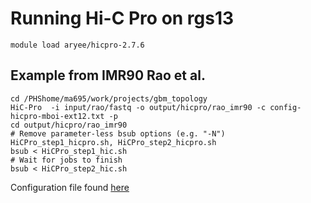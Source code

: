 # Running Hi-C Pro on rgs13
```
module load aryee/hicpro-2.7.6 
```

## Example from IMR90 Rao et al. 
```
cd /PHShome/ma695/work/projects/gbm_topology
HiC-Pro  -i input/rao/fastq -o output/hicpro/rao_imr90 -c config-hicpro-mboi-ext12.txt -p
cd output/hicpro/rao_imr90
# Remove parameter-less bsub options (e.g. "-N") HiCPro_step1_hicpro.sh, HiCPro_step2_hicpro.sh  
bsub < HiCPro_step1_hic.sh 
# Wait for jobs to finish
bsub < HiCPro_step2_hic.sh
```

Configuration file found [here](https://raw.githubusercontent.com/aryeelab/LabGuide/master/data/config-human-mboi-ext12.txt)
